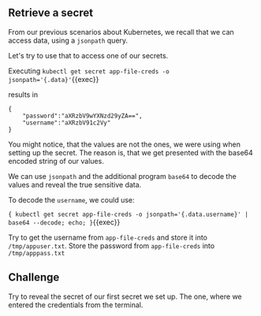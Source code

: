 ## Retrieve a secret

From our previous scenarios about Kubernetes, we recall that we can access data, using a `jsonpath` query.

Let's try to use that to access one of our secrets.

Executing `kubectl get secret app-file-creds -o jsonpath='{.data}'`{{exec}}

results in
```
{
    "password":"aXRzbV9wYXNzd29yZA==",
    "username":"aXRzbV91c2Vy"
}
```

You might notice, that the values are not the ones, we were using when setting up the secret. 
The reason is, that we get presented with the base64 encoded string of our values.

We can use `jsonpath` and the additional program `base64` to decode the values and reveal the true sensitive data. 

To decode the `username`, we could use: 

`{ kubectl get secret app-file-creds -o jsonpath='{.data.username}' | base64 --decode; echo; }`{{exec}}

Try to get the username from `app-file-creds` and store it into `/tmp/appuser.txt`. 
Store the password from `app-file-creds` into `/tmp/apppass.txt`


## Challenge

Try to reveal the secret of our first secret we set up. The one, where we entered the credentials from the terminal.
